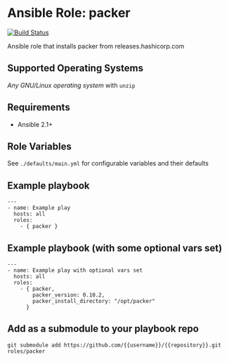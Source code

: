 # Ansible Role: packer

[![Build Status](https://travis-ci.org/bramford/ansible-role-packer.svg?branch=master)](https://travis-ci.org/bramford/ansible-role-packer)

Ansible role that installs packer from releases.hashicorp.com

## Supported Operating Systems

*Any GNU/Linux operating system* with `unzip`

## Requirements

- Ansible 2.1+

## Role Variables

See `./defaults/main.yml` for configurable variables and their defaults

## Example playbook

    ---
    - name: Example play
      hosts: all
      roles:
        - { packer }

## Example playbook (with some optional vars set)

    ---
    - name: Example play with optional vars set
      hosts: all
      roles:
        - { packer,
            packer_version: 0.10.2,
            packer_install_directory: "/opt/packer"
          }

## Add as a submodule to your playbook repo

    git submodule add https://github.com/{{username}}/{{repository}}.git roles/packer

